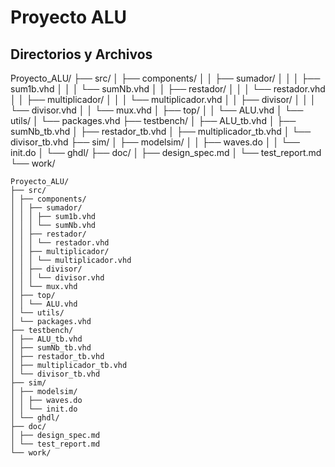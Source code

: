 # Proyecto ALU

## Directorios y Archivos 

Proyecto_ALU/
	├── src/
	│   ├── components/
	│   │   ├── sumador/
	│   │   │   ├── sum1b.vhd
	│   │   │   └── sumNb.vhd
	│   │   ├── restador/
	│   │   │   └── restador.vhd
	│   │   ├── multiplicador/
	│   │   │   └── multiplicador.vhd
	│   │   ├── divisor/
	│   │   │   └── divisor.vhd
	│   │   └── mux.vhd
	│   ├── top/
	│   │   └── ALU.vhd
	│   └── utils/
	│       └── packages.vhd
	├── testbench/
	│   ├── ALU_tb.vhd
	│   ├── sumNb_tb.vhd
	│   ├── restador_tb.vhd
	│   ├── multiplicador_tb.vhd
	│   └── divisor_tb.vhd
	├── sim/
	│   ├── modelsim/
	│   │   ├── waves.do
	│   │   └── init.do
	│   └── ghdl/
	├── doc/
	│   ├── design_spec.md
	│   └── test_report.md
	└── work/

```plaintext
Proyecto_ALU/
├── src/
│ ├── components/
│ │ ├── sumador/
│ │ │ ├── sum1b.vhd
│ │ │ └── sumNb.vhd
│ │ ├── restador/
│ │ │ └── restador.vhd
│ │ ├── multiplicador/
│ │ │ └── multiplicador.vhd
│ │ ├── divisor/
│ │ │ └── divisor.vhd
│ │ └── mux.vhd
│ ├── top/
│ │ └── ALU.vhd
│ └── utils/
│ └── packages.vhd
├── testbench/
│ ├── ALU_tb.vhd
│ ├── sumNb_tb.vhd
│ ├── restador_tb.vhd
│ ├── multiplicador_tb.vhd
│ └── divisor_tb.vhd
├── sim/
│ ├── modelsim/
│ │ ├── waves.do
│ │ └── init.do
│ └── ghdl/
├── doc/
│ ├── design_spec.md
│ └── test_report.md
└── work/
```
